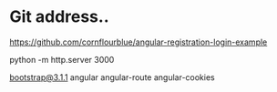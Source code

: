# Git address..

https://github.com/cornflourblue/angular-registration-login-example

python -m http.server 3000 

bootstrap@3.1.1
angular
angular-route
angular-cookies 
